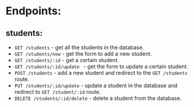 # Endpoints:
## students:
- `GET /students` - get all the students in the database.
- `GET /students/new` - get the form to add a new student.
- `GET /students/:id` - get a certain student.
- `GET /students/:id/update ` - get the form to update a certain student.
- `POST /students` - add a new student and redirect to the `GET /students` route.
- `PUT /students/:id/update` - update a student in the database and redirect to `GET /student/:id` route.
- `DELETE /students/:id/delete` - delete a student from the database.